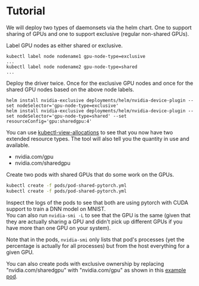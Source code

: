 # Tutorial

We will deploy two types of daemonsets via the helm chart.  One to support sharing of GPUs and one to support exclusive (regular non-shared GPUs).

Label GPU nodes as either shared or exclusive.

```shell
kubectl label node nodename1 gpu-node-type=exclusive
...
kubectl label node nodename2 gpu-node-type=shared
...
```

Deploy the driver twice.  Once for the exclusive GPU nodes and once for the shared GPU nodes based on the above node labels.

```shell
helm install nvidia-exclusive deployments/helm/nvidia-device-plugin --set nodeSelector='gpu-node-type=exclusive'
helm install nvidia-exclusive deployments/helm/nvidia-device-plugin --set nodeSelector='gpu-node-type=shared' --set resourceConfig='gpu:sharedgpu:4'
```

You can use [kubectl-view-allocations](https://github.com/davidB/kubectl-view-allocations) to see that you now have two extended resource types.  The tool will also tell you the quantity in use and available.

- nvidia.com/gpu
- nvidia.com/sharedgpu

Create two pods with shared GPUs that do some work on the GPUs.

```bash
kubectl create -f pods/pod-shared-pytorch.yml
kubectl create -f pods/pod-shared-pytorch.yml
```

Inspect the logs of the pods to see that both are using pytorch with CUDA support to train a DNN model on MNIST.  
You can also run `nvidia-smi -L` to see that the GPU is the same (given that they are actually sharing a GPU and didn't pick up different GPUs if you have more than one GPU on your system).

Note that in the pods, `nvidia-smi` only lists that pod's processes (yet the percentage is actually for all processes) but from the host everything for a given GPU.

You can also create pods with exclusive ownership by replacing "nvidia.com/sharedgpu" with "nvidia.com/gpu" as shown in this [example pod](pods/pod1.yml).
